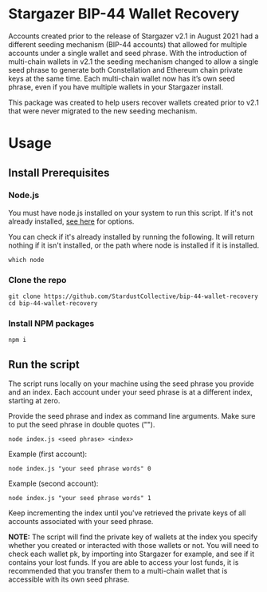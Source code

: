 # Stargazer BIP-44 Wallet Recovery
Accounts created prior to the release of Stargazer v2.1 in August 2021 had a different seeding mechanism (BIP-44 accounts) that 
allowed for multiple accounts under a single wallet and seed phrase. With the introduction of multi-chain wallets 
in v2.1 the seeding mechanism changed to allow a single seed phrase to generate both Constellation and Ethereum chain 
private keys at the same time. Each multi-chain wallet now has it’s own seed phrase, even if you have multiple wallets 
in your Stargazer install. 

This package was created to help users recover wallets created prior to v2.1 that were never migrated to the new seeding mechanism. 

# Usage
## Install Prerequisites

### Node.js
You must have node.js installed on your system to run this script. If it's not already installed, [see here](https://nodejs.org/en/learn/getting-started/how-to-install-nodejs) for options.

You can check if it's already installed by running the following. It will return nothing if it isn't installed, or the path where node is installed if it is installed. 
```
which node
```

### Clone the repo
```
git clone https://github.com/StardustCollective/bip-44-wallet-recovery
cd bip-44-wallet-recovery
```

### Install NPM packages

```
npm i
```

## Run the script
The script runs locally on your machine using the seed phrase you provide and an index. Each account under your seed phrase is at a different index, starting at zero. 

Provide the seed phrase and index as command line arguments. Make sure to put the seed phrase in double quotes ("").
```
node index.js <seed phrase> <index>
```

Example (first account): 
```
node index.js "your seed phrase words" 0
```

Example (second account): 
```
node index.js "your seed phrase words" 1
```

Keep incrementing the index until you've retrieved the private keys of all accounts associated with your seed phrase. 

**NOTE:** The script will find the private key of wallets at the index you specify whether you created or interacted with those wallets or not. You will need to check each wallet pk, 
by importing into Stargazer for example, and see if it contains your lost funds. If you are able to access your lost funds, it is recommended that you transfer them to a multi-chain 
wallet that is accessible with its own seed phrase. 